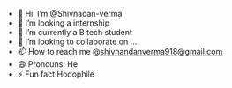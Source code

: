 - 👋 Hi, I’m @Shivnadan-verma
- 👀 I’m looking a internship
- 🌱 I’m currently a B tech student
- 💞️ I’m looking to collaborate on ...
- 📫 How to reach me @shivnandanverma918@gmail.com
- 😄 Pronouns: He
- ⚡ Fun fact:Hodophile 

<!---
Shivnadan-verma/Shivnadan-verma is a ✨ special ✨ repository because its `README.md` (this file) appears on your GitHub profile.
You can click the Preview link to take a look at your changes.
--->
